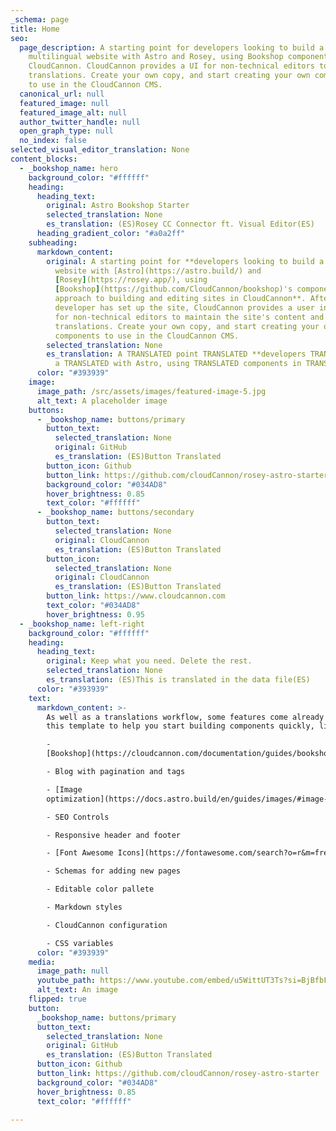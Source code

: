 ```yaml
---
_schema: page
title: Home
seo:
  page_description: A starting point for developers looking to build a
    multilingual website with Astro and Rosey, using Bookshop components in
    CloudCannon. CloudCannon provides a UI for non-technical editors to enter
    translations. Create your own copy, and start creating your own components
    to use in the CloudCannon CMS.
  canonical_url: null
  featured_image: null
  featured_image_alt: null
  author_twitter_handle: null
  open_graph_type: null
  no_index: false
selected_visual_editor_translation: None
content_blocks:
  - _bookshop_name: hero
    background_color: "#ffffff"
    heading:
      heading_text:
        original: Astro Bookshop Starter
        selected_translation: None
        es_translation: (ES)Rosey CC Connector ft. Visual Editor(ES)
      heading_gradient_color: "#a0a2ff"
    subheading:
      markdown_content:
        original: A starting point for **developers looking to build a multilingual
          website with [Astro](https://astro.build/) and
          [Rosey](https://rosey.app/), using
          [Bookshop](https://github.com/CloudCannon/bookshop)'s component-based
          approach to building and editing sites in CloudCannon**. After a
          developer has set up the site, CloudCannon provides a user interface
          for non-technical editors to maintain the site's content and enter
          translations. Create your own copy, and start creating your own
          components to use in the CloudCannon CMS.
        selected_translation: None
        es_translation: A TRANSLATED point TRANSLATED **developers TRANSLATED** to build
          a TRANSLATED with Astro, using TRANSLATED components in TRANSLATED.
      color: "#393939"
    image:
      image_path: /src/assets/images/featured-image-5.jpg
      alt_text: A placeholder image
    buttons:
      - _bookshop_name: buttons/primary
        button_text:
          selected_translation: None
          original: GitHub
          es_translation: (ES)Button Translated
        button_icon: Github
        button_link: https://github.com/cloudCannon/rosey-astro-starter
        background_color: "#034AD8"
        hover_brightness: 0.85
        text_color: "#ffffff"
      - _bookshop_name: buttons/secondary
        button_text:
          selected_translation: None
          original: CloudCannon
          es_translation: (ES)Button Translated
        button_icon:
          selected_translation: None
          original: CloudCannon
          es_translation: (ES)Button Translated
        button_link: https://www.cloudcannon.com
        text_color: "#034AD8"
        hover_brightness: 0.95
  - _bookshop_name: left-right
    background_color: "#ffffff"
    heading:
      heading_text:
        original: Keep what you need. Delete the rest.
        selected_translation: None
        es_translation: (ES)This is translated in the data file(ES)
      color: "#393939"
    text:
      markdown_content: >-
        As well as a translations workflow, some features come already set up in
        this template to help you start building components quickly, like:

        -
        [Bookshop](https://cloudcannon.com/documentation/guides/bookshop-astro-guide/)

        - Blog with pagination and tags 

        - [Image
        optimization](https://docs.astro.build/en/guides/images/#image--astroassets)

        - SEO Controls

        - Responsive header and footer

        - [Font Awesome Icons](https://fontawesome.com/search?o=r&m=free)

        - Schemas for adding new pages

        - Editable color pallete

        - Markdown styles

        - CloudCannon configuration

        - CSS variables
      color: "#393939"
    media:
      image_path: null
      youtube_path: https://www.youtube.com/embed/u5WittUT3Ts?si=BjBfbF-x5MoaAyVO
      alt_text: An image
    flipped: true
    button:
      _bookshop_name: buttons/primary
      button_text:
        selected_translation: None
        original: GitHub
        es_translation: (ES)Button Translated
      button_icon: Github
      button_link: https://github.com/cloudCannon/rosey-astro-starter
      background_color: "#034AD8"
      hover_brightness: 0.85
      text_color: "#ffffff"

---
```

